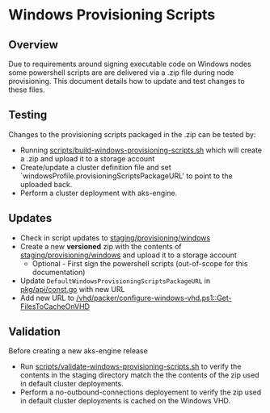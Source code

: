 # Windows Provisioning Scripts

## Overview

Due to requirements around signing executable code on Windows nodes some powershell scripts are are delivered via a .zip file during node provisioning.
This document details how to update and test changes to these files.

## Testing

Changes to the provisioning scripts packaged in the .zip can be tested by:

- Running [scripts/build-windows-provisioning-scripts.sh](../../scripts/build-windows-provisioning-scripts.sh) which will create a .zip and upload it to a storage account
- Create/update a cluster definition file and set `windowsProfile.provisioningScriptsPackageURL' to point to the uploaded back.
- Perform a cluster deployment with aks-engine.

## Updates

- Check in script updates to [staging/provisioning/windows](../../staging/provisioning/windows)
- Create a new **versioned** zip with the contents of [staging/provisioning/windows](../../staging/provisioning/windows) and upload it to a storage account
  - Optional - First sign the powershell scripts (out-of-scope for this documentation)
- Update `DefaultWindowsProvisioningScriptsPackageURL` in [pkg/api/const.go](../../pkg/api/const.go) with new URL
- Add new URL to [/vhd/packer/configure-windows-vhd.ps1::Get-FilesToCacheOnVHD](../../vhd/packer/configure-windows-vhd.ps1)

## Validation

Before creating a new aks-engine release

- Run [scripts/validate-windows-provisioning-scripts.sh](../../scripts/validate-windows-provisioning-scripts.sh) to verify the contents in the staging directory match the the contents of the zip used in default cluster deployments.
- Perform a no-outbound-connections deployement to verify the zip used in default cluster deployments is cached on the Windows VHD.
